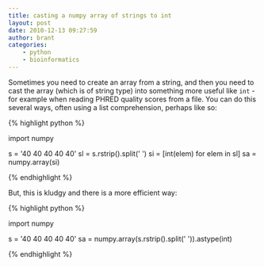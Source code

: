 ```yaml
---
title: casting a numpy array of strings to int
layout: post
date: 2010-12-13 09:27:59
author: brant
categories:
    - python
    - bioinformatics
---
```


Sometimes you need to create an array from a string, and then you need to cast the array (which is of string type) into something more useful like `int` - for example when reading PHRED quality scores from a file.  You can do this several ways, often using a list comprehension, perhaps like so:

{% highlight python %}

import numpy

s = '40 40 40 40 40'
sl = s.rstrip().split(' ')
si = [int(elem) for elem in sl]
sa = numpy.array(si)

{% endhighlight %}

But, this is kludgy and there is a more efficient way:

{% highlight python %}

import numpy

s = '40 40 40 40 40'
sa = numpy.array(s.rstrip().split(' ')).astype(int)

{% endhighlight %}
